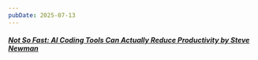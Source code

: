 ```yaml
---
pubDate: 2025-07-13
---
```


##### [Not So Fast: AI Coding Tools Can Actually Reduce Productivity by Steve Newman](https://secondthoughts.ai/p/ai-coding-slowdown)